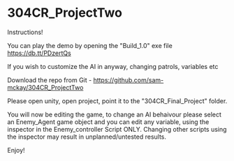 # 304CR_ProjectTwo
Instructions!

You can play the demo by opening the "Build_1.0" exe file https://db.tt/PDzertQs 

If you wish to customize the AI in anyway, changing patrols, variables etc 

Download the repo from Git - https://github.com/sam-mckay/304CR_ProjectTwo

Please open unity, open project, point it to the "304CR_Final_Project" folder.

You will now be editing the game, to change an AI behaivour please select an Enemy_Agent game object and you can edit any variable, 
using the inspector in the Enemy_controller Script ONLY. Changing other scripts using the inspector may result in unplanned/untested
results.


Enjoy! 
